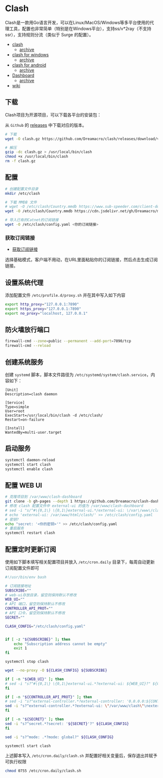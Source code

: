 # Clash

Clash是一款用Go语言开发，可以在Linux/MacOS/Windows等多平台使用的代理工具，配置也非常简单（特别是在Windows平台），支持ss/v*2ray（不支持ssr），支持规则分流（类似于 Surge 的配置）。

- [clash](https://github.com/Dreamacro/clash)
  - [archive](https://web.archive.org/web/20231102080544/https://github.com/Dreamacro/clash/releases)
- [clash for windows](https://github.com/Fndroid/clash_for_windows_pkg)
  - [archive](https://web.archive.org/web/20231030023222/https://github.com/Fndroid/clash_for_windows_pkg/releases)
- [clash for android](https://github.com/Kr328/ClashForAndroid)
  - [archive](https://web.archive.org/web/20231103071433/https://github.com/Kr328/ClashForAndroid)
- [Dashboard](https://github.com/Dreamacro/clash-dashboard)
  - [archive](https://web.archive.org/web/20231017032906/https://github.com/Dreamacro/clash-dashboard)
- [wiki](https://clash.wiki/)

## 下载

Clash项目为开源项目，可以下载各平台的安装包：

从 `Github` 的 [releases](https://github.com/Dreamacro/clash/releases) 中下载对应的版本。

```bash
# 下载
wget -O clash.gz https://github.com/Dreamacro/clash/releases/download/v1.16.0/clash-linux-amd64-v1.16.0.gz

# 解压
gzip -dc clash.gz > /usr/local/bin/clash
chmod +x /usr/local/bin/clash
rm -f clash.gz
```

## 配置

```bash
# 创建配置文件目录
mkdir /etc/clash

# 下载 MMDB 文件
# wget -O /etc/clash/Country.mmdb https://www.sub-speeder.com/client-download/Country.mmdb
wget -O /etc/clash/Country.mmdb https://cdn.jsdelivr.net/gh/Dreamacro/maxmind-geoip@release/Country.mmdb

# 导入已有的Catnet的订阅链接
wget -O /etc/clash/config.yaml <你的订阅链接>

```

### 获取订阅链接

- [获取订阅链接](https://api.nameless13.com/)

选择基础模式，客户端不用动，在URL里面粘贴你的订阅链接，然后点击生成订阅链接。

## 设置系统代理

添加配置文件 `/etc/profile.d/proxy.sh` 并在其中写入如下内容

```bash
export http_proxy="127.0.0.1:7890"
export https_proxy="127.0.0.1:7890"
export no_proxy="localhost, 127.0.0.1"
```

## 防火墙放行端口

```bash
firewall-cmd --zone=public --permanent --add-port=7890/tcp
firewall-cmd --reload
```

## 创建系统服务

创建 `systemd` 脚本，脚本文件路径为 `/etc/systemd/system/clash.service`，内容如下：

```systemd
[Unit]
Description=clash daemon

[Service]
Type=simple
User=root
ExecStart=/usr/local/bin/clash -d /etc/clash/
Restart=on-failure

[Install]
WantedBy=multi-user.target
```

## 启动服务

```bash
systemctl daemon-reload
systemctl start clash
systemctl enable clash
```

## 配置 WEB UI

```bash
# 克隆项目到 /var/www/clash-dashboard
git clone -b gh-pages --depth 1 https://github.com/Dreamacro/clash-dashboard /var/www/html/clash
# 修改 clash 配置文件中 external-ui 的值为 /var/www/clash-dashboard
# sed -i "s/^#\{0,1\} \{0,1\}external-ui.*/external-ui: \/var\/www\/clash-dashboard/" /etc/clash/config.yaml
# echo 'external-ui: /var/www/html/clash/' >> /etc/clash/config.yaml
# 密钥?
echo "secret: '<你的密钥>'" >> /etc/clash/config.yaml
# 重启服务
systemctl restart clash
```

## 配置定时更新订阅

使用如下脚本填写相关配置项目并放入 `/etc/cron.daily` 目录下，每周自动更新订阅配置文件即可

```bash
#!/usr/bin/env bash

# 订阅链接地址
SUBSCRIBE=""
# web-ui存放目录，留空则保持默认不修改
WEB_UI=""
# API 端口，留空则保持默认不修改
CONTROLLER_API_PROT=""
# API 口令，留空则保持默认不修改
SECRET=""

CLASH_CONFIG="/etc/clash/config.yaml"


if [ -z "${SUBSCRIBE}" ]; then
    echo "Subscription address cannot be empty"
    exit 1
fi

systemctl stop clash

wget --no-proxy -O ${CLASH_CONFIG} ${SUBSCRIBE}

if [ -n "${WEB_UI}" ]; then
# sed -i "s?^#\{0,1\} \{0,1\}external-ui.*?external-ui: ${WEB_UI}?" ${CLASH_CONFIG}
fi

if [ -n "${CONTROLLER_API_PROT}" ]; then
# sed -i "s?^external-controller.*?external-controller: '0.0.0.0:${CONTROLLER_API_PROT}'?" ${CLASH_CONFIG}
sed -i "s?^external-controller.*?external-ui: \"/var/www/clash\"\nexternal-controller: '0.0.0.0:${CONTROLLER_API_PROT}'?" ${CLASH_CONFIG}
fi

if [ -n "${SECRET}" ]; then
sed -i "s?^secret.*?secret: '${SECRET}'?" ${CLASH_CONFIG}
fi

sed -i "s?^mode: .*?mode: global?" ${CLASH_CONFIG}

systemctl start clash
```

上述脚本写入 `/etc/cron.daily/clash.sh` 并配置好相关变量后，保存退出并赋予可执行权限

```bash
chmod 0755 /etc/cron.daily/clash.sh
```
